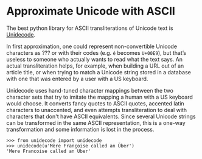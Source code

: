 # Approximate Unicode with ASCII

The best python library for ASCII transliterations of Unicode text is
[Unidecode](https://pypi.python.org/pypi/Unidecode).

In first approximation, one could represent non-convertible Unicode characters
as ??? or with their codes (e.g. `é` becomes `U+00E9`), but that’s
useless to someone who actually wants to read what the text says. An actual
transliteration helps, for example, when building a URL out of
an article title, or when trying to match a Unicode string stored in a
database with one that was entered by a user with a US keyboard.

Unidecode uses hand-tuned character mappings between the two character sets
that try to imitate the mapping a human with a US keyboard would choose. It
converts fancy quotes to ASCII quotes, accented latin characters to unaccented,
and even attempts transliteration to deal with characters that don't have ASCII
equivalents. Since several Unicode strings can be transformed in the same ASCII
representation, this is a one-way transformation and some information is lost in
the process.

    >>> from unidecode import unidecode
    >>> unidecode(u'Mère Françoise called an Über')
    'Mere Francoise called an Uber'

